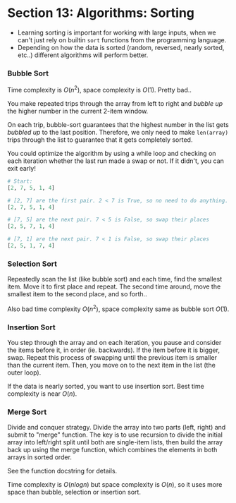 # Section 13: Algorithms: Sorting

* Learning sorting is important for working with large inputs, when we can't just rely on builtin `sort` functions from the programming language.
* Depending on how the data is sorted (random, reversed, nearly sorted, etc..) different algorithms will perform better.

### Bubble Sort

Time complexity is $O(n^2)$, space complexity is $O(1)$. Pretty bad..

You make repeated trips through the array from left to right and *bubble up* the higher number in the current 2-item window.

On each trip, bubble-sort guarantees that the highest number in the list gets *bubbled up* to the last position. Therefore, we only need to make `len(array)` trips through the list to guarantee that it gets completely sorted.

You could optimize the algorithm by using a while loop and checking on each iteration whether the last run made a swap or not. If it didn't, you can exit early!

```py
# Start:
[2, 7, 5, 1, 4]

# [2, 7] are the first pair. 2 < 7 is True, so no need to do anything.
[2, 7, 5, 1, 4]

# [7, 5] are the next pair. 7 < 5 is False, so swap their places
[2, 5, 7, 1, 4]

# [7, 1] are the next pair. 7 < 1 is False, so swap their places
[2, 5, 1, 7, 4]
```

### Selection Sort

Repeatedly scan the list (like bubble sort) and each time, find the smallest item. Move it to first place and repeat. The second time around, move the smallest item to the second place, and so forth..

Also bad time complexity $O(n^2)$, space complexity same as bubble sort $O(1)$.

### Insertion Sort

You step through the array and on each iteration, you pause and consider the items before it, in order (ie. backwards). If the item before it is bigger, swap. Repeat this process of swapping until the previous item is smaller than the current item. Then, you move on to the next item in the list (the outer loop).

If the data is nearly sorted, you want to use insertion sort. Best time complexity is near $O(n)$.

### Merge Sort

Divide and conquer strategy. Divide the array into two parts (left, right) and submit to "merge" function. The key is to use recursion to divide the initial array into left/right split until both are single-item lists, then build the array back up using the merge function, which combines the elements in both arrays in sorted order.

See the function docstring for details.

Time complexity is $O(n log n)$ but space complexity is $O(n)$, so it uses more space than bubble, selection or insertion sort.
